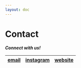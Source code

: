 ```yaml
---
layout: doc
---
```


# Contact

***Connect with us!***

| <a href="mailto:teamtokyoarchive@gmail.com" target="_blank" rel="noreferrer">email</a> | [instagram](https://instagram.com/tokyo__archives) | [website](https://tokyoarchives.co) |
| ----- | -----| -----|

